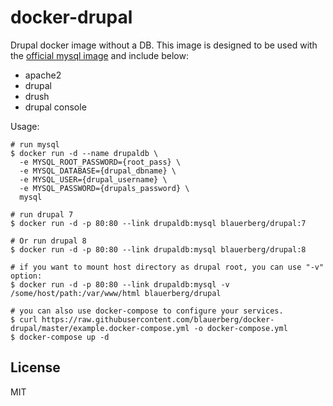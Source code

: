 # docker-drupal

Drupal docker image without a DB.
This image is designed to be used with the [official mysql image](https://hub.docker.com/_/mysql) and include below:
  - apache2
  - drupal
  - drush
  - drupal console

Usage:
```
# run mysql
$ docker run -d --name drupaldb \
  -e MYSQL_ROOT_PASSWORD={root_pass} \
  -e MYSQL_DATABASE={drupal_dbname} \
  -e MYSQL_USER={drupal_username} \
  -e MYSQL_PASSWORD={drupals_password} \
  mysql

# run drupal 7
$ docker run -d -p 80:80 --link drupaldb:mysql blauerberg/drupal:7

# Or run drupal 8
$ docker run -d -p 80:80 --link drupaldb:mysql blauerberg/drupal:8

# if you want to mount host directory as drupal root, you can use "-v" option:
$ docker run -d -p 80:80 --link drupaldb:mysql -v /some/host/path:/var/www/html blauerberg/drupal

# you can also use docker-compose to configure your services.
$ curl https://raw.githubusercontent.com/blauerberg/docker-drupal/master/example.docker-compose.yml -o docker-compose.yml
$ docker-compose up -d
```

## License

MIT
